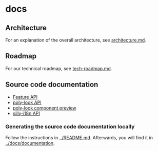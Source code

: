# docs

## Architecture

For an explanation of the overall architecture, see
[architecture.md](architecture.md).

## Roadmap

For our technical roadmap, see [tech-roadmap.md](tech-roadmap.md).

## Source code documentation

- [Feature API](https://polypoly-eu.github.io/polyPod/platform/feature-api/api)
- [poly-look API](https://polypoly-eu.github.io/polyPod/feature-utils/poly-look)
- [poly-look component preview](https://polypoly-eu.github.io/polyPod/feature-utils/poly-look-preview)
- [silly-i18n API](https://polypoly-eu.github.io/polyPod/feature-utils/silly-i18n)

### Generating the source code documentation locally

Follow the instructions in [../README.md](../README.md). Afterwards, you will
find it in [../docs/documentation](../docs/documentation).
